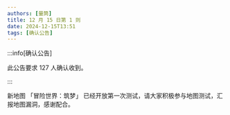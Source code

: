 ```yaml
---
authors: [量筒]
title: 12 月 15 日第 1 则
date: 2024-12-15T13:51
tags: [确认公告]
---
```


:::info[确认公告]

此公告要求 127 人确认收到。

:::

新地图 「冒险世界：筑梦」 已经开放第一次测试，请大家积极参与地图测试，汇报地图漏洞，感谢配合。
